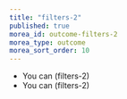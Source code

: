 ```yaml
---
title: "filters-2"
published: true 
morea_id: outcome-filters-2
morea_type: outcome
morea_sort_order: 10
---
```


  * You can (filters-2) 
  * You can (filters-2)
